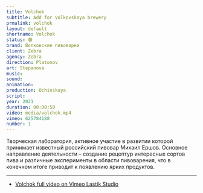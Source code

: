 ```yaml
---
title: Volchok
subtitle: Add for Volkovskaya brewery
prmalink: volchok
layout: default
shortname: Volchok
status: 🟢
brand: Волковские пивоварни
client: Zebra
agency: Zebra
direction: Platonov
art: Stepanova
music:  
sound:
animation:  
production: Ochinskaya
script:
year: 2021
duration: 00:00:50
video: media/volchok.mp4
vimeo: 625784188
number: 1
---
```


Творческая лаборатория, активное участие в развитии которой принимает известный российский пивовар Михаил Ершов. Основное направление деятельности – создание рецептур интересных сортов пива и различные эксперименты в области пивоварения, что в конечном итоге приводит к появлению ярких продуктов.

---

+ [Volchok full video on Vimeo Lastik Studio](https://vimeo.com/625784188)
